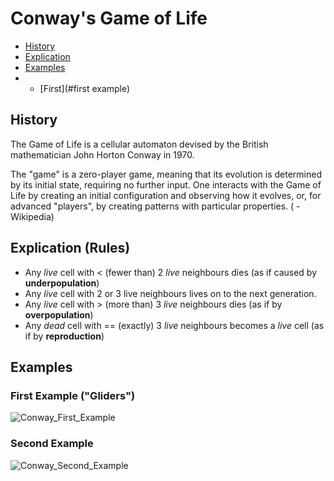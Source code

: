 # Conway's Game of Life

- [History](#history)
- [Explication](#explication)
- [Examples](#examples)
- * [First](#first example)

## History
The Game of Life is a cellular automaton devised by the British mathematician John Horton Conway in 1970.

The "game" is a zero-player game, meaning that its evolution is determined by its initial state, requiring no further input. One interacts with the Game of Life by creating an initial configuration and observing how it evolves, or, for advanced "players", by creating patterns with particular properties. ( -Wikipedia)

## Explication (Rules)

* Any *live* cell with < (fewer than) 2 *live* neighbours dies (as if caused by **underpopulation**)
* Any *live* cell with 2 or 3 live neighbours lives on to the next generation.
* Any *live* cell with > (more than) 3 *live* neighbours dies (as if by **overpopulation**)
* Any *dead* cell with == (exactly) 3 *live* neighbours becomes a *live* cell (as if by **reproduction**)


## Examples

### First Example ("Gliders")
![Conway_First_Example](https://image.ibb.co/kwzSL7/eins.png)

### Second Example
![Conway_Second_Example](https://image.ibb.co/d0VpYS/zwei.png)
